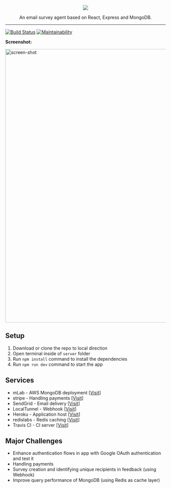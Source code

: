 <p align="center">
  <img src="https://user-images.githubusercontent.com/20265633/39453656-e147dbde-4ca4-11e8-9688-42a39432806a.png">
  <p align="center">An email survey agent based on React, Express and MongoDB.</p>
</p>

---

[![Build Status](https://travis-ci.org/jlyu26/Feedbacker.svg?branch=master)](https://travis-ci.org/jlyu26/Feedbacker)
[![Maintainability](https://api.codeclimate.com/v1/badges/e1c6b1dcff6748bbdd5d/maintainability)](https://codeclimate.com/github/jlyu26/Feedbacker/maintainability)

**Screenshot:**

<img width="860" alt="screen-shot" src="https://user-images.githubusercontent.com/20265633/39455005-49ab74c2-4cac-11e8-95b2-017fcc3a364c.PNG">

## Setup

1. Download or clone the repo to local direction
2. Open terminal inside of `server` folder
3. Run `npm install` command to install the dependencies
4. Run `npm run dev` command to start the app

## Services

- mLab - AWS MongoDB deployment [[Visit](https://mlab.com/)]
- stripe - Handling payments [[Visit](https://stripe.com/)]
- SendGrid - Email delivery [[Visit](https://sendgrid.com/)]
- LocalTunnel - Webhook [[Visit](https://localtunnel.github.io/www/)]
- Heroku - Application host [[Visit](https://www.heroku.com/)]
- redislabs - Redis caching [[Visit](https://redislabs.com/)]
- Travis CI - CI server [[Visit](https://travis-ci.com/)]

## Major Challenges

- Enhance authentication flows in app with Google OAuth authentication and test it
- Handling payments
- Survey creation and identifying unique recipients in feedback (using Webhook)
- Improve query performance of MongoDB (using Redis as cache layer)